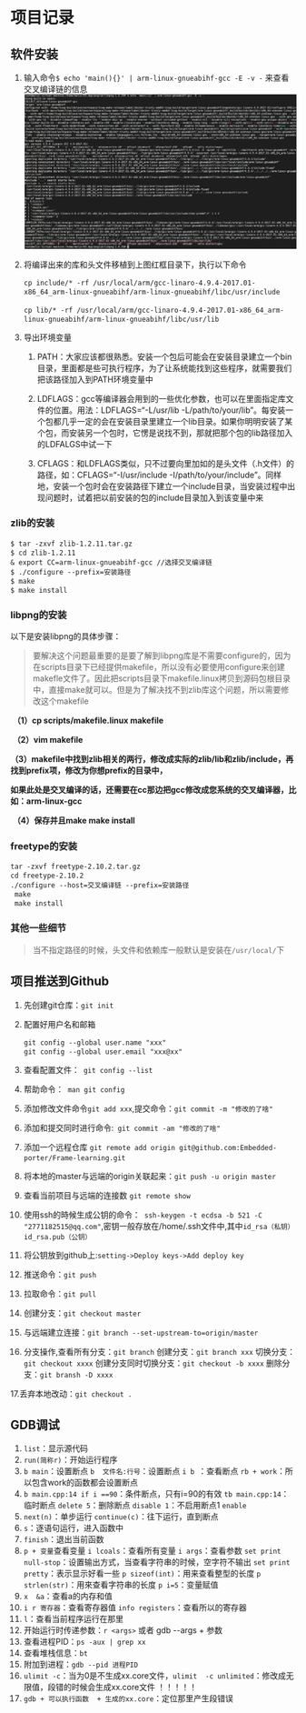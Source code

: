 # 项目记录

## 软件安装

1.   输入命令`$ echo 'main(){}' | arm-linux-gnueabihf-gcc -E -v -` 来查看交叉编译链的信息![image-20231210173334450](assets/image-20231210173334450.png)

2.   将编译出来的库和头文件移植到上图红框目录下，执行以下命令

     ```
     cp include/* -rf /usr/local/arm/gcc-linaro-4.9.4-2017.01-x86_64_arm-linux-gnueabihf/arm-linux-gnueabihf/libc/usr/include 
     
     cp lib/* -rf /usr/local/arm/gcc-linaro-4.9.4-2017.01-x86_64_arm-linux-gnueabihf/arm-linux-gnueabihf/libc/usr/lib 
     ```

3.   导出环境变量

     1.   PATH：大家应该都很熟悉。安装一个包后可能会在安装目录建立一个bin目录，里面都是些可执行程序，为了让系统能找到这些程序，就需要我们把该路径加入到PATH环境变量中

     2.    LDFLAGS：gcc等编译器会用到的一些优化参数，也可以在里面指定库文件的位置。用法：LDFLAGS=“-L/usr/lib -L/path/to/your/lib”。每安装一个包都几乎一定的会在安装目录里建立一个lib目录。如果你明明安装了某个包，而安装另一个包时，它愣是说找不到，那就把那个包的lib路径加入的LDFALGS中试一下

     3.   CFLAGS：和LDFLAGS类似，只不过要向里加如的是头文件（.h文件）的路径，如：CFLAGS=“-I/usr/include -I/path/to/your/include”。同样地，安装一个包时会在安装路径下建立一个include目录，当安装过程中出现问题时，试着把以前安装的包的include目录加入到该变量中来

### zlib的安装

```
$ tar -zxvf zlib-1.2.11.tar.gz
$ cd zlib-1.2.11
& export CC=arm-linux-gnueabihf-gcc //选择交叉编译链
$ ./configure --prefix=安装路径
$ make
$ make install
```

### libpng的安装

以下是安装libpng的具体步骤：

>    要解决这个问题最重要的是要了解到libpng库是不需要configure的，因为在scripts目录下已经提供makefile，所以没有必要使用configure来创建makefle文件了。因此把scripts目录下makefile.linux拷贝到源码包根目录中，直接make就可以。但是为了解决找不到zlib库这个问题，所以需要修改这个makefile



​     **（1）cp scripts/makefile.linux makefile**

​     **（2）vim makefile**

​     **（3）makefile中找到zlib相关的两行，修改成实际的zlib/lib和zlib/include，再找到prefix项，修改为你想prefix的目录中，**

​       **如果此处是交叉编译的话，还需要在cc那边把gcc修改成您系统的交叉编译器，比如：arm-linux-gcc**

​     **（4）保存并且make make install**

### freetype的安装

```
tar -zxvf freetype-2.10.2.tar.gz
cd freetype-2.10.2
./configure --host=交叉编译链 --prefix=安装路径
 make
 make install
```

### 其他一些细节

> 当不指定路径的时候，头文件和依赖库一般默认是安装在`/usr/local/`下

## 项目推送到Github

1. 先创建git仓库：`git init`

2. 配置好用户名和邮箱

    ```
    git config --global user.name "xxx"
    git config --global user.email "xxx@xx"
    ```

3. 查看配置文件：` git config --list`

4. 帮助命令：` man git config`

5. 添加修改文件命令`git add xxx`,提交命令：`git commit -m "修改的了啥"`

6. 添加和提交同时进行命令:` git commit -am "修改的了啥"`

7. 添加一个远程仓库 `git remote add origin git@github.com:Embedded-porter/Frame-learning.git  ` 

8. 将本地的master与远端的origin关联起来：`git push -u origin master`

9. 查看当前项目与远端的连接数 `git remote show`

10. 使用ssh的時候生成公钥的命令：` ssh-keygen -t ecdsa -b 521 -C "2771182515@qq.com"`,密钥一般存放在/home/.ssh文件中,其中`id_rsa（私钥）` `id_rsa.pub（公钥）`

11. 将公钥放到github上:`setting->Deploy keys->Add deploy key`

12. 推送命令：`git push`

13. 拉取命令：`git pull`

14. 创建分支：`git checkout master`

15. 与远端建立连接：`git branch --set-upstream-to=origin/master`

16. 分支操作,查看所有分支：`git branch` 创建分支：`git branch xxx` 切换分支：`git checkout xxxx` 创建分支同时切换分支：`git checkout -b xxxx` 删除分支：`git bransh -D xxxx`

17.丢弃本地改动：`git checkout .`

## GDB调试

1.   `list`：显示源代码
2.   `run(简称r)`：开始运行程序  
3.   `b main`：设置断点    `b  文件名:行号`：设置断点   `i b `：查看断点    `rb + work`：所以包含work的函数都会设置断点  
4.   `b main.cpp:14 if i ==90`：条件断点，只有i=90的有效       `tb main.cpp:14`：临时断点      `delete 5`：删除断点     `disable 1`：不启用断点1    `enable`   
5.   `next(n)`：单步运行    `continue(c)`：往下运行，直到断点
6.   `s`：逐语句运行，进入函数中
7.   `finish`：退出当前函数
8.   `p + 变量`查看变量    `i lcoals`：查看所有变量   `i args`：查看参数   `set print null-stop`：设置输出方式，当查看字符串的时候，空字符不输出    `set print pretty`：表示显示好看一些    `p sizeof(int)`：用来查看整型的长度  `p strlen(str)`：用來查看字符串的长度   `p i=5`：变量赋值   
9.   `x  &a`：查看a的内存和值
10.   `i r 寄存器`：查看寄存器值             `info registers`：查看所以的寄存器
11.   `l`：查看当前程序运行在那里
12.   开始运行时传递参数：`r <args>`  或者 gdb --args + 参数 
13.   查看进程PID：`ps -aux | grep xx`
14.   查看堆栈信息：`bt`
15.   附加到进程：`gdb --pid 进程PID`   
16.   `ulimit -c`：当为0是不生成xx.core文件，`ulimit  -c unlimited`：修改成无限值，段错的时候会生成xx.core文件 ！！！！！
17.   `gdb + 可以执行函数  + 生成的xx.core`：定位那里产生段错误

